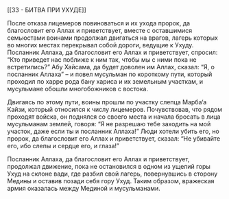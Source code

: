 [[33 - БИТВА ПРИ УХУДЕ]]

После отказа лицемеров повиноваться и их ухода пророк, да благословит его Аллах и приветствует, вместе с оставшимися семьюстами воинами продолжал двигаться на врагов, лагерь которых во многих местах перекрывал собой дороги, ведущие к Ухуду. Посланник Аллаха, да благословит его Аллах и приветствует, спросил: “Кто приведет нас поближе к ним так, чтобы мы с ними пока не встретились?” Абу Хайсама, да будет доволен им Аллах, сказал: “Я, о посланник Аллаха” – и повел мусульман по короткому пути, который проходил по харре рода бану хариса и их земельным участкам, и мусульмане обошли многобожников с востока.

Двигаясь по этому пути, воины прошли по участку слепца Марба‘а Кайзи, который относился к числу лицемеров. Почувствовав, что рядом проходят войска, он поднялся со своего места и начала бросать в лица мусульманам землей, говоря: “Я не разрешаю тебе заходить на мой участок, даже если ты и посланник Аллаха!” Люди хотели убить его, но пророк, да благословит его Аллах и приветствует, сказал: “Не убивайте его, ибо слепы и сердце его, и глаза!”

Посланник Аллаха, да благословит его Аллах и приветствует, продолжал движение, пока не остановился в одном из ущелий горы Ухуд на склоне вади, где разбил свой лагерь, повернувшись в сторону Медины и оставив позади себя гору Ухуд. Таким образом, вражеская армия оказалась между Мединой и мусульманами.

